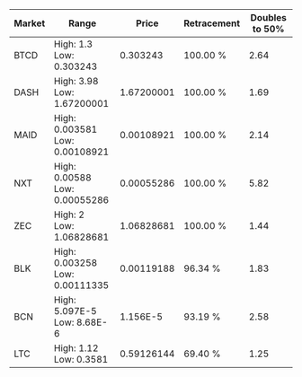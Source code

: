 | Market | Range | Price| Retracement | Doubles to 50% |
| --- | --- | --- | --- | --- |
| BTCD | High: 1.3<br />Low: 0.303243 | 0.303243 | 100.00 % | 2.64 |
| DASH | High: 3.98<br />Low: 1.67200001 | 1.67200001 | 100.00 % | 1.69 |
| MAID | High: 0.003581<br />Low: 0.00108921 | 0.00108921 | 100.00 % | 2.14 |
| NXT | High: 0.00588<br />Low: 0.00055286 | 0.00055286 | 100.00 % | 5.82 |
| ZEC | High: 2<br />Low: 1.06828681 | 1.06828681 | 100.00 % | 1.44 |
| BLK | High: 0.003258<br />Low: 0.00111335 | 0.00119188 | 96.34 % | 1.83 |
| BCN | High: 5.097E-5<br />Low: 8.68E-6 | 1.156E-5 | 93.19 % | 2.58 |
| LTC | High: 1.12<br />Low: 0.3581 | 0.59126144 | 69.40 % | 1.25 |
